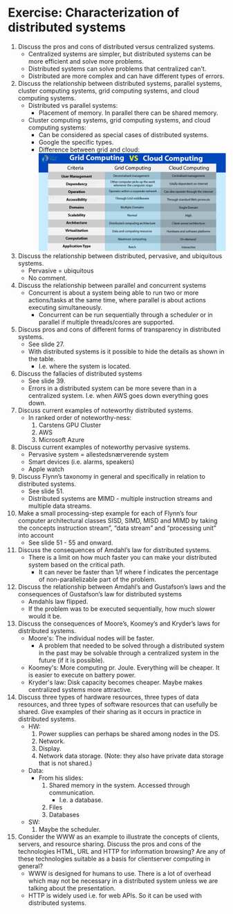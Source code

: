 # Exercise: Characterization of distributed systems
1. Discuss the pros and cons of distributed versus centralized systems.
    - Centralized systems are simpler, but distributed systems can be more efficient and solve more problems.
    - Distributed systems can solve problems that centralized can't.
    - Distributed are more complex and can have different types of errors.
1. Discuss the relationship between distributed systems, parallel systems, cluster computing systems, grid computing systems, and cloud computing systems.
    - Distributed vs parallel systems:
        - Placement of memory. In parallel there can be shared memory.
    - Cluster computing systems, grid computing systems, and cloud computing systems:
        - Can be considered as special cases of distributed systems.
        - Google the specific types.
        - Difference between grid and cloud:
        ![](./figs/Grid-Computing-vs-Cloud-Computing.jpg)
1. Discuss the relationship between distributed, pervasive, and ubiquitous systems.
    - Pervasive = ubiquitous
    - No comment.
1. Discuss the relationship between parallel and concurrent systems
    - Concurrent is about a system being able to run two or more actions/tasks at the same time, where parallel is about actions executing simultaneously.
        - Concurrent can be run sequentially through a scheduler or in parallel if multiple threads/cores are supported.
1. Discuss pros and cons of different forms of transparency in distributed systems.
    - See slide 27.
    - With distributed systems is it possible to hide the details as shown in the table.
        - I.e. where the system is located.
1. Discuss the fallacies of distributed systems
    - See slide 39.
    - Errors in a distributed system can be more severe than in a centralized system. I.e. when AWS goes down everything goes down.
1. Discuss current examples of noteworthy distributed systems.
    - In ranked order of noteworthy-ness:
        1. Carstens GPU Cluster
        1. AWS
        1. Microsoft Azure
1. Discuss current examples of noteworthy pervasive systems.
    - Pervasive system = allestedsnærverende system
    - Smart devices (i.e. alarms, speakers)
    - Apple watch
1. Discuss Flynn’s taxonomy in general and specifically in relation to distributed systems.
    - See slide 51.
    - Distributed systems are MIMD - multiple instruction streams and multiple data streams.
1. Make a small processing-step example for each of Flynn’s four computer architectural classes SISD, SIMD, MISD and MIMD by taking the concepts instruction stream”, “data stream” and “processing unit” into account
    - See slide 51 - 55 and onward.
1. Discuss the consequences of Amdahl’s law for distributed systems.
    - There is a limit on how much faster you can make your distributed system based on the critical path.
        - It can never be faster than 1/f where f indicates the percentage of non-parallelizable part of the problem.
1. Discuss the relationship between Amdahl’s and Gustafson’s laws and the consequences of Gustafson’s law for distributed systems
    - Amdahls law flipped.
    - If the problem was to be executed sequentially, how much slower would it be.
1. Discuss the consequences of Moore’s, Koomey’s and Kryder’s laws for distributed systems.
    - Moore's: The individual nodes will be faster.
        - A problem that needed to be solved through a distributed system in the past may be solvable through a centralized system in the future (if it is possible).
    - Koomey's: More computing pr. Joule. Everything will be cheaper. It is easier to execute on battery power.
    - Kryder's law: Disk capacity becomes cheaper. Maybe makes centralized systems more attractive.
1. Discuss three types of hardware resources, three types of data resources, and three types of software resources that can usefully be shared. Give examples of their sharing as it occurs in practice in distributed systems.
    - HW:
        1. Power supplies can perhaps be shared among nodes in the DS.
        1. Network.
        1. Display.
        1. Network data storage. (Note: they also have private data storage that is not shared.)
    - Data:
        - From his slides:
            1. Shared memory in the system. Accessed through communication.
                - I.e. a database.
            1. Files
            1. Databases
    - SW:
        1. Maybe the scheduler.
1. Consider the WWW as an example to illustrate the concepts of clients, servers, and resource sharing. Discuss the pros and cons of the technologies HTML, URL and HTTP for information browsing? Are any of these technologies suitable as a basis for clientserver computing in general?
    - WWW is designed for humans to use. There is a lot of overhead which may not be necessary in a distributed system unless we are talking about the presentation.
    - HTTP is widely used i.e. for web APIs. So it can be used with distributed systems.
    